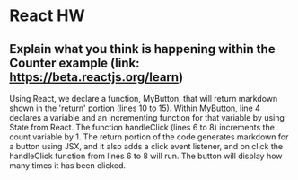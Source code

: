 # React HW
## Explain what you think is happening within the Counter example (link: https://beta.reactjs.org/learn)

Using React, we declare a function, MyButton, that will return markdown shown in the 'return' portion (lines 10 to 15). Within MyButton, line 4 declares a variable and an incrementing function for that variable by using State from React. The function handleClick (lines 6 to 8) increments the count variable by 1. The return portion of the code generates markdown for a button using JSX, and it also adds a click event listener, and on click the handleClick function from lines 6 to 8 will run. The button will display how many times it has been clicked.
